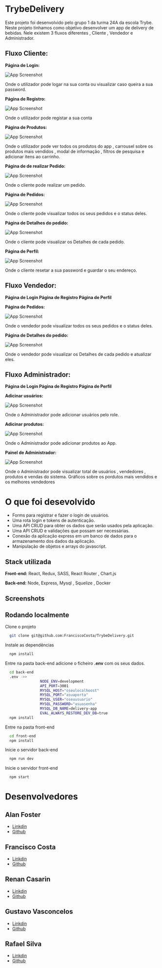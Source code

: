 # **TrybeDelivery**


Este projeto foi desenvolvido pelo grupo 1 da turma 24A da escola Trybe. Neste projeto tinhamos como objetivo desenvolver um app de delivery de bebidas. Nele existem 3 fluxos diferentes , Cliente , Vendedor e Administrador.

## Fluxo Cliente:

**Página de Login:**

![App Screenshot](https://iili.io/HvUvOBe.md.png)

Onde o utilizador pode logar na sua conta ou visualizar caso queira a sua password.

**Página de Registro:**

![App Screenshot](https://iili.io/HvU8WFa.md.png)

Onde o utilizador pode registar a sua conta

**Página de Produtos:** 

![App Screenshot](https://iili.io/HvU88MX.md.png)

Onde o utilizador pode ver todos os produtos do app , carrousel sobre os produtos mais vendidos , modal de informação , filtros de pesquisa e adicionar itens ao carrinho.

**Página de de realizar Pedido:**

![App Screenshot](https://iili.io/HvUUKml.md.png)

Onde o cliente pode realizar um pedido.


**Página de Pedidos:**

![App Screenshot](https://iili.io/HvUSNUb.png)

Onde o cliente pode visualizar todos os seus pedidos e o status deles.

**Página de Detalhes do pedido:**

![App Screenshot](https://iili.io/HvUU9qX.md.png)

Onde o cliente pode visualizar os Detalhes de cada pedido.

**Página de Perfil:**

![App Screenshot](https://iili.io/HvUUCL7.md.png)

Onde o cliente resetar a sua password e guardar o seu endereço.

## Fluxo Vendedor:

**Página de Login Página de Registro Página de Perfil** 

**Página de Pedidos:**

![App Screenshot](https://iili.io/HvUURmQ.md.png)

Onde o vendedor pode visualizar todos os seus pedidos e o status deles.

**Página de Detalhes do pedido:**

![App Screenshot](https://iili.io/HvUUVkv.md.png)

Onde o vendedor pode visualizar os Detalhes de cada pedido e atualizar eles.

## Fluxo Administrador:

**Página de Login Página de Registro Página de Perfil** 

**Adicinar usuários:**

![App Screenshot](https://iili.io/HvUUbvj.png)

Onde o Administrador pode adicionar usuários pelo role.

**Adicinar produtos:**

![App Screenshot](https://iili.io/HvUg9jV.png)

Onde o Administrador pode adicionar produtos ao App.

**Painel de Administrador:**

![App Screenshot](https://iili.io/HvUgu6X.png)

Onde o Administrador pode visualizar total de usuários , vendedores , produtos e vendas do sistema. Gráficos sobre os pordutos mais vendidos e os melhores vendedores




# O que foi desevolvido
- Forms para registrar e fazer o login de usuários.
- Uma rota login e tokens de autenticação.
- Uma API CRUD para obter os dados que serão usados pela aplicação.
- Uma API CRUD e validações que possam ser necessárias.
- Conexão da aplicação express em um banco de dados para o armazenamento dos dados da aplicação.
- Manipulação de objetos e arrays do javascript.
## Stack utilizada

**Front-end:** React, Redux, SASS, React Router , Chart.js

**Back-end:** Node, Express, Mysql , Squelize , Docker

## Screenshots



## Rodando localmente

Clone o projeto

```bash
  git clone git@github.com:FranciscoCosta/TrybeDelivery.git
```

Instale as dependências

```bash
  npm install
```

Entre na pasta back-end adicione o ficheiro **.env** com os seus dados.

```bash
  cd back-end
  .env ->>
                NODE_ENV=development
                API_PORT=3001
                MYSQL_HOST="oseulocalhoost"
                MYSQL_PORT="asuaporta"
                MYSQL_USER="oseuusuario"
                MYSQL_PASSWORD="asuasenha"
                MYSQL_DB_NAME=delivery-app
                EVAL_ALWAYS_RESTORE_DEV_DB=true
  npm install
```

Entre na pasta front-end

```bash
  cd front-end
  npm install
```

Inicie o servidor back-end

```bash
  npm run dev
```

Inicie o servidor front-end

```bash
  npm start
```

# Desenvolvedores
## Alan Foster
  - [Linkdin](https://www.linkedin.com/in/foster-/)
  - [Github](https://github.com/Foster-Alan)
## Francisco Costa
  - [Linkdin](https://www.linkedin.com/in/francisco-costa-dev/)
  - [Github](https://github.com/FranciscoCosta)
## Renan Casarin
  - [Linkdin](https://www.linkedin.com/in/renancasarinmunhoes/)
  - [Github](https://github.com/munhoesrc)
## Gustavo Vasconcelos
  - [Linkdin](https://www.linkedin.com/in/vasconcelos-gu/)
  - [Github](https://github.com/vasconcelosguu)
## Rafael Silva
  - [Linkdin](https://www.linkedin.com/in/rafael-soares-dev/)
  - [Github](https://github.com/rafaelsisoares)
